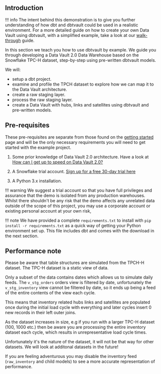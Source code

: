 ## Introduction

!!! info
    The intent behind this demonstration is to give you further understanding of how 
    dbt and dbtvault could be used in a realistic environment. 
    For a more detailed guide on how to create your own Data Vault using dbtvault, 
    with a simplified example, take a look at our [walk-through](walkthrough.md) guide.

In this section we teach you how to use dbtvault by example. We guide you through developing a 
Data Vault 2.0 Data Warehouse based on the Snowflake TPC-H dataset, step-by-step using pre-written dbtvault models.

We will:

- setup a dbt project.
- examine and profile the TPCH dataset to explore how we can map it to the Data Vault architecture.
- create a raw staging layer.
- process the raw staging layer.
- create a Data Vault with hubs, links and satellites using dbtvault and pre-written models.

## Pre-requisites

These pre-requisites are separate from those found on the [getting started](walkthrough.md) page and will 
be the only necessary requirements you will need to get started with the example project. 

1. Some prior knowledge of Data Vault 2.0 architecture. Have a look at
[How can I get up to speed on Data Vault 2.0?](index.md#how-can-i-get-up-to-speed-on-data-vault-20)

2. A Snowflake trial account. [Sign up for a free 30-day trial here](https://trial.snowflake.com/ab/)

3. A Python 3.x installation.

!!! warning
    We suggest a trial account so that you have full privileges and assurance that the demo is isolated from any
    production warehouses. Whilst there shouldn't be any risk that the demo affects any unrelated data outside of the 
    scope of this project, you may use a corporate account or existing personal account at your own risk, 

!!! note
    We have provided a complete ```requirements.txt``` to install with ```pip install -r requirements.txt```
    as a quick way of getting your Python environment set up. This file includes dbt and comes with the download in the 
    next section.

## Performance note

Please be aware that table structures are simulated from the TPCH-H dataset. The TPC-H dataset is a static view of data. 

Only a subset of the data contains dates which allows us to simulate daily feeds. The ```v_stg_orders``` orders view is 
filtered by date, unfortunately the ```v_stg_inventory``` view cannot be filtered by date, so it ends up being a feed of 
the entire contents of the view each cycle. 

This means that inventory related hubs links and satellites are populated once during the initial load cycle with 
everything and later cycles insert 0 new records in their left outer joins. 

As the dataset increases in size, e.g if you run with a larger TPC-H dataset (100, 1000 etc.) then be aware you are 
processing the entire inventory dataset each cycle, which results in unrepresentative load cycle times.

Unfortunately it's the nature of the dataset, it will not be that way for other datasets. We will look at additonal 
datasets in the future! 

If you are feeling adventurous you may disable the inventory feed (```raw_inventory``` and child models) to see a more 
accurate representation of performance. 